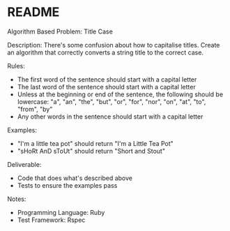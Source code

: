 # README

Algorithm Based Problem: Title Case

Description: There's some confusion about how to capitalise titles.
Create an algorithm that correctly converts a string title to the correct case.

Rules:
- The first word of the sentence should start with a capital letter
- The last word of the sentence should start with a capital letter
- Unless at the beginning or end of the sentence, the following should be lowercase: "a", "an", "the", "but", "or", "for", "nor", "on", "at", "to", "from", "by"
- Any other words in the sentence should start with a capital letter

Examples:
- "I'm a little tea pot" should return "I'm a Little Tea Pot"
- "sHoRt AnD sToUt" should return "Short and Stout"

Deliverable:
- Code that does what's described above
- Tests to ensure the examples pass

Notes:
- Programming Language: Ruby
- Test Framework: Rspec

